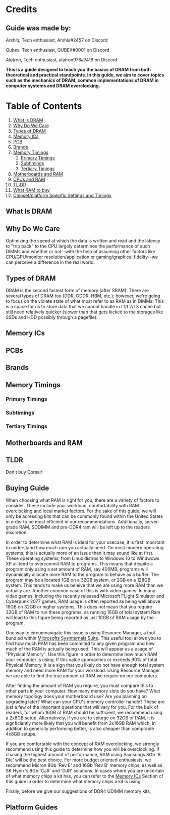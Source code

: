 # Credits
## Guide was made by:

*Arshia*, Tech enthusiast, Arshia#2457 on Discord

*Qubex*, Tech enthusiast, QUBEX#0001 on Discord

*Alatron*, Tech enthusiast, alatron978#7416 on Discord

**This is a guide designed to teach you the basics of DRAM from both theoretical and practical standpoints. In this guide, we aim to cover topics such as the mechanics of DRAM, common implementations of DRAM in computer systems and DRAM overclocking.**

# Table of Contents
1. [What is DRAM](#DRAM)
2. [Why Do We Care](#why-do-we-care)
3. [Types of DRAM](#types-of-dram)
4. [Memory ICs](#memory-ics)
5. [PCB](#pcb)
6. [Brands](#brands)
7. [Memory Timings](#memory-timings)
    1. [Primary Timings](#primary-timings)
    2. [Subtimings](#subtimings)
    3. [Tertiary Timings](#tertiary-timings)
9. [Motherboards and RAM](#motherboards-and-ram)
10. [CPUs and RAM](#cpus-and-ram)
11. [TL:DR](#tldr)
12. [What RAM to buy](#buying-guide)
13. [Chipset/platform Specific Settings and Timings](#platform-guides)

## What Is DRAM


## Why Do We Care
Optimizing the speed at which the data is written and read and the latency to "trip back" to the CPU largely determines the performance of such DIMMs and whether or not--with the help of assuming other factors like CPU/GPU/monitor resolution/application or gaming/graphical fidelity--we can perceive a difference in the real world.

## Types of DRAM
DRAM is the second fastest form of memory (after SRAM). There are several types of DRAM too (DDR, GDDR, HBM, etc.); however, we're going to focus on the violate state of what most refer to as RAM as in DIMMs. This is a space for us to store data that we cannot handle in L1/L2/L3 cache but still need relatively quicker (slower than that gets kicked to the storages like SSDs and HDD possibly through a pagefile). 

## Memory ICs

## PCBs

## Brands

## Memory Timings

### Primary Timings

### Subtimings

### Tertiary Timings

## Motherboards and RAM

## TLDR
Don't buy Corsair

## Buying Guide
When choosing what RAM is right for you, there are a variety of factors to consider. These include your workload, comfortability with RAM overclocking and local market factors. For the sake of this guide, we will only be adressing kits that can be commonly found within the United States in order to be most efficient in our recommendations. Additionally, server-grade RAM, SODIMM and pre-DDR4 ram will be left up to the readers discretion. 

In order to determine what RAM is ideal for your usecase, it is first important to understand how much ram you actually need. On most modern operating systems, this is actually more of an issue than it may sound like at first. These operating systems, from Linux distros to Windows 10 to Windwows XP all tend to overcommit RAM to programs. This means that despite a program only using a set amount of RAM, say 400MB, programs will dynamically allocate more RAM to the program to behave as a buffer. The program may be allocated 1GB on a 32GB system, or 2GB on a 128GB system. This tends to make us beleive that we are using more RAM than we actually are. Another common case of this is with video games. In many video games, including the recently released Microsoft FLight Simulator and Cyberpunk 2077 games, RAM usage is often reported as being well above 16GB on 32GB or higher systems. This does not mean that you require 32GB of RAM to run these programs, as running 16GB of total system Ram will lead to this figure being reported as just 10GB of RAM usage by the program.

One way to circumnavigate this issue is using Resource Manager, a tool bundled within [Microsofts Sysinternals Suite](https://download.sysinternals.com/files/SysinternalsSuite.zip). This useful tool allows you to find how much RAM has been commited to any given program and how much of the RAM is actually being used. This will appear as a usage of "Physical Memory". Use this figure in order to determine how much RAM your computer is using. If this value approaches or exceeds 90% of total Physical Memory, it is a sign that you likely do not have enough total system memory and need more RAM for your workload. Using Resource Manager we are able to find the true amount of RAM we require on our computers.

After finding the amount of RAM you require, you must compare this to other parts in your computer. How many memory slots do you have? What memory topology does your motherboard use? Are you planning on upgrading later? What can your CPU's memory controller handle? These are just a few of the important questions that will vary for you. For the bulk of readers, for whom 16GB of RAM should be sufficient, we recommend using a 2x8GB setup. Alternatively, if you are to splurge on 32GB of RAM, it is signficiantly more likely that you will benefit from 2x16GB RAM which, in addition to generally performing better, is also cheaper than comprable 4x8GB setups.

If you are comfortable with the concept of RAM overclocking, we strongly recommend using this guide to determine how you will be overclocking. If chasing the highest amount of performance, RAM using Samsungs 8Gb 'B Die' will be the best choice. For more budget oriented enthusiasts, we recommend Micron 8Gb 'Rev E' and 16Gb 'Rev B' memory chips, as well as SK Hynix's 8Gb 'CJR' and 'DJR' solutions. In cases where you are uncertain of what memory chips a kit has, you can refer to the [Memory ICs](#memory-ics) Section of this guide in order to determine what memory chips a kit is using.

Finally, before we give our suggestions of DDR4 UDIMM memory kits, 

## Platform Guides
